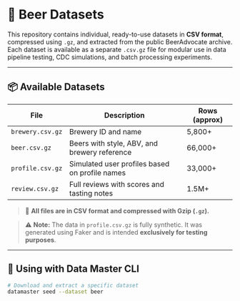 # 🍺 Beer Datasets

This repository contains individual, ready-to-use datasets in **CSV format**, compressed using `.gz`, and extracted from the public BeerAdvocate archive. Each dataset is available as a separate `.csv.gz` file for modular use in data pipeline testing, CDC simulations, and batch processing experiments.

---

## 📦 Available Datasets

| File             | Description                                     | Rows (approx)  |
|------------------|-------------------------------------------------|----------------|
| `brewery.csv.gz` | Brewery ID and name                             | 5,800+         |
| `beer.csv.gz`    | Beers with style, ABV, and brewery reference    | 66,000+        |
| `profile.csv.gz` | Simulated user profiles based on profile names  | 33,000+        |
| `review.csv.gz`  | Full reviews with scores and tasting notes      | 1.5M+          |

> 🔹 **All files are in CSV format and compressed with Gzip (`.gz`).**

> ⚠️ **Note:** The data in `profile.csv.gz` is fully synthetic. It was generated using Faker and is intended **exclusively for testing purposes**.

---

## 🚀 Using with Data Master CLI

```bash
# Download and extract a specific dataset
datamaster seed --dataset beer

